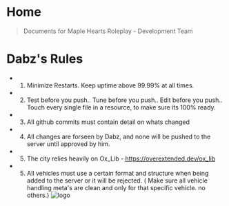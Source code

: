 # Home

> Documents for Maple Hearts Roleplay - Development Team

# Dabz's Rules
- 1) Minimize Restarts. Keep uptime above 99.99% at all times.
- 2) Test before you push.. Tune before you push.. Edit before you push.. Touch every single file in a resource, to make sure its 100% ready.
- 3) All github commits must contain detail on whats changed
- 4) All changes are forseen by Dabz, and none will be pushed to the server until approved by him.
- 5) The city relies heavily on Ox_Lib - https://overextended.dev/ox_lib
- 5) All vehicles must use a certain format and structure when being added to the server or it will be rejected. ( Make sure all vehicle handling meta's are clean and only for that specific vehicle. no others.)
![logo](https://cdn.discordapp.com/attachments/1069879107732647967/1116183461892477018/image.png)
